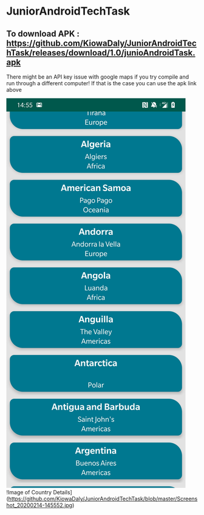 # JuniorAndroidTechTask


To download APK : https://github.com/KiowaDaly/JuniorAndroidTechTask/releases/download/1.0/junioAndroidTask.apk
-----
There might be an API key issue with google maps if you try compile and run through a different computer!
If that is the case you can use the apk link above


![Image of Country List](https://github.com/KiowaDaly/JuniorAndroidTechTask/blob/master/Screenshot_20200214-145546.jpg)
!Image of Country Details](https://github.com/KiowaDaly/JuniorAndroidTechTask/blob/master/Screenshot_20200214-145552.jpg)
